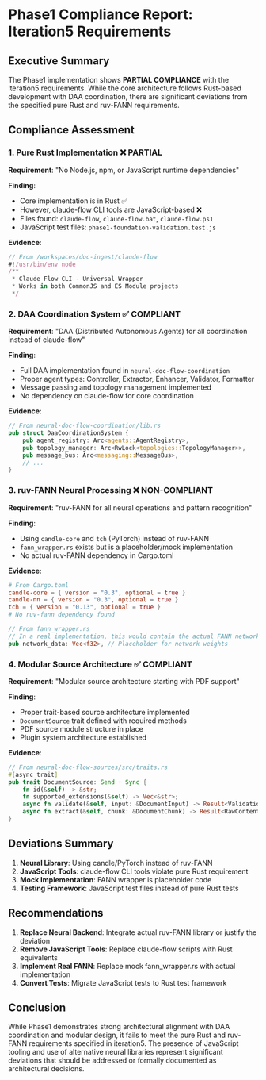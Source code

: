 # Phase1 Compliance Report: Iteration5 Requirements

## Executive Summary

The Phase1 implementation shows **PARTIAL COMPLIANCE** with the iteration5 requirements. While the core architecture follows Rust-based development with DAA coordination, there are significant deviations from the specified pure Rust and ruv-FANN requirements.

## Compliance Assessment

### 1. Pure Rust Implementation ❌ PARTIAL

**Requirement**: "No Node.js, npm, or JavaScript runtime dependencies"

**Finding**: 
- Core implementation is in Rust ✅
- However, claude-flow CLI tools are JavaScript-based ❌
- Files found: `claude-flow`, `claude-flow.bat`, `claude-flow.ps1`
- JavaScript test files: `phase1-foundation-validation.test.js`

**Evidence**:
```javascript
// From /workspaces/doc-ingest/claude-flow
#!/usr/bin/env node
/**
 * Claude Flow CLI - Universal Wrapper
 * Works in both CommonJS and ES Module projects
 */
```

### 2. DAA Coordination System ✅ COMPLIANT

**Requirement**: "DAA (Distributed Autonomous Agents) for all coordination instead of claude-flow"

**Finding**: 
- Full DAA implementation found in `neural-doc-flow-coordination`
- Proper agent types: Controller, Extractor, Enhancer, Validator, Formatter
- Message passing and topology management implemented
- No dependency on claude-flow for core coordination

**Evidence**:
```rust
// From neural-doc-flow-coordination/lib.rs
pub struct DaaCoordinationSystem {
    pub agent_registry: Arc<agents::AgentRegistry>,
    pub topology_manager: Arc<RwLock<topologies::TopologyManager>>,
    pub message_bus: Arc<messaging::MessageBus>,
    // ...
}
```

### 3. ruv-FANN Neural Processing ❌ NON-COMPLIANT

**Requirement**: "ruv-FANN for all neural operations and pattern recognition"

**Finding**:
- Using `candle-core` and `tch` (PyTorch) instead of ruv-FANN
- `fann_wrapper.rs` exists but is a placeholder/mock implementation
- No actual ruv-FANN dependency in Cargo.toml

**Evidence**:
```toml
# From Cargo.toml
candle-core = { version = "0.3", optional = true }
candle-nn = { version = "0.3", optional = true }
tch = { version = "0.13", optional = true }
# No ruv-fann dependency found
```

```rust
// From fann_wrapper.rs
// In a real implementation, this would contain the actual FANN network
pub network_data: Vec<f32>, // Placeholder for network weights
```

### 4. Modular Source Architecture ✅ COMPLIANT

**Requirement**: "Modular source architecture starting with PDF support"

**Finding**:
- Proper trait-based source architecture implemented
- `DocumentSource` trait defined with required methods
- PDF source module structure in place
- Plugin system architecture established

**Evidence**:
```rust
// From neural-doc-flow-sources/src/traits.rs
#[async_trait]
pub trait DocumentSource: Send + Sync {
    fn id(&self) -> &str;
    fn supported_extensions(&self) -> Vec<&str>;
    async fn validate(&self, input: &DocumentInput) -> Result<ValidationResult, SourceError>;
    async fn extract(&self, chunk: &DocumentChunk) -> Result<RawContent, SourceError>;
}
```

## Deviations Summary

1. **Neural Library**: Using candle/PyTorch instead of ruv-FANN
2. **JavaScript Tools**: claude-flow CLI tools violate pure Rust requirement
3. **Mock Implementation**: FANN wrapper is placeholder code
4. **Testing Framework**: JavaScript test files instead of pure Rust tests

## Recommendations

1. **Replace Neural Backend**: Integrate actual ruv-FANN library or justify the deviation
2. **Remove JavaScript Tools**: Replace claude-flow scripts with Rust equivalents
3. **Implement Real FANN**: Replace mock fann_wrapper.rs with actual implementation
4. **Convert Tests**: Migrate JavaScript tests to Rust test framework

## Conclusion

While Phase1 demonstrates strong architectural alignment with DAA coordination and modular design, it fails to meet the pure Rust and ruv-FANN requirements specified in iteration5. The presence of JavaScript tooling and use of alternative neural libraries represent significant deviations that should be addressed or formally documented as architectural decisions.